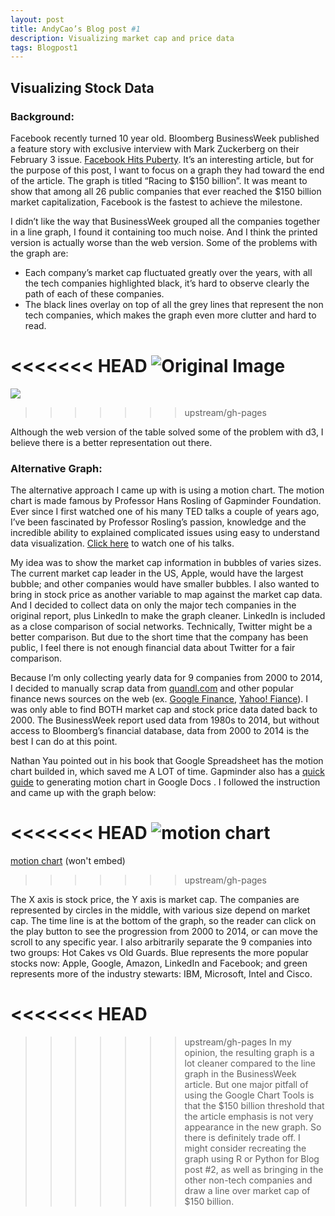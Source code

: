 ```yaml
---
layout: post
title: AndyCao’s Blog post #1
description: Visualizing market cap and price data
tags: Blogpost1
---
```



## Visualizing Stock Data

### Background:

Facebook recently turned 10 year old. Bloomberg BusinessWeek published a feature story with exclusive interview with Mark Zuckerberg on their February 3 issue. [Facebook Hits Puberty](http://www.businessweek.com/articles/2014-01-30/facebook-turns-10-the-mark-zuckerberg-interview#p4). It’s an interesting article, but for the purpose of this post, I want to focus on a graph they had toward the end of the article. The graph is titled “Racing to $150 billion”. It was meant to show that among all 26 public companies that ever reached the $150 billion market capitalization, Facebook is the fastest to achieve the milestone. 

I didn’t like the way that BusinessWeek grouped all the companies together in a line graph, I found it containing too much noise. And I think the printed version is actually worse than the web version. Some of the problems with the graph are: 

* Each company’s market cap fluctuated greatly over the years, with all the tech companies highlighted black, it’s hard to observe clearly the path of each of these companies.
* The black lines overlay on top of all the grey lines that represent the non tech companies, which makes the graph even more clutter and hard to read. 

<<<<<<< HEAD
![Original Image](http://images.businessweek.com/slideshows/2014-01-29/facebook-growing-up#slide9 "Original Image")
=======
[![](http://daylifeimages.newscred.com/imageserve/eee3899422df0397c7578b392bb1d155/630x418.jpg)](http://images.businessweek.com/slideshows/2014-01-29/facebook-growing-up#slide9)
>>>>>>> upstream/gh-pages

Although the web version of the table solved some of the problem with d3, I believe there is a better representation out there. 

### Alternative Graph:

The alternative approach I came up with is using a motion chart. The motion chart is made famous by Professor Hans Rosling of Gapminder Foundation. Ever since I first watched one of his many TED talks a couple of years ago, I’ve been fascinated by Professor Rosling’s passion, knowledge and the incredible ability to explained complicated issues using easy to understand data visualization. [Click here](http://www.gapminder.org/videos/hans-rosling-ted-talk-2007-seemingly-impossible-is-possible/) to watch one of his talks.

My idea was to show the market cap information in bubbles of varies sizes. The current market cap leader in the US, Apple, would have the largest bubble; and other companies would have smaller bubbles. I also wanted to bring in stock price as another variable to map against the market cap data. And I decided to collect data on only the major tech companies in the original report, plus LinkedIn to make the graph cleaner. LinkedIn is included as a close comparison of social networks. Technically, Twitter might be a better comparison. But due to the short time that the company has been public, I feel there is not enough financial data about Twitter for a fair comparison. 

Because I’m only collecting yearly data for 9 companies from 2000 to 2014, I decided to manually scrap data from [quandl.com](www.quandl.com) and other popular finance news sources on the web (ex. [Google Finance](https://www.google.com/finance), [Yahoo! Fiance](http://finance.yahoo.com/)). I was only able to find BOTH market cap and stock price data dated back to 2000. The BusinessWeek report used data from 1980s to 2014, but without access to Bloomberg’s financial database, data from 2000 to 2014 is the best I can do at this point. 

Nathan Yau pointed out in his book that Google Spreadsheet has the motion chart builded in, which saved me A LOT of time. Gapminder also has a [quick guide](http://www.gapminder.org/upload-data/motion-chart/) to generating motion chart in Google Docs . I followed the instruction and came up with the graph below:

<<<<<<< HEAD
![motion chart](https://docs.google.com/spreadsheet/pub?key=0Avua6Uc6MQkTdFVEQVVCellQY2xoaFRUM3lDQVg3ZHc&output=html, "motion chart")
=======
[motion chart](https://docs.google.com/spreadsheet/pub?key=0Avua6Uc6MQkTdFVEQVVCellQY2xoaFRUM3lDQVg3ZHc&output=html) (won't embed)
>>>>>>> upstream/gh-pages


The X axis is stock price, the Y axis is market cap. The companies are represented by circles in the middle, with various size depend on market cap. The time line is at the bottom of the graph, so the reader can click on the play button to see the progression from 2000 to 2014, or can move the scroll to any specific year. I also arbitrarily separate the 9 companies into two groups: Hot Cakes vs Old Guards. Blue represents the more popular stocks now: Apple, Google, Amazon, LinkedIn and Facebook; and green represents more of the industry stewarts: IBM, Microsoft, Intel and Cisco.

<<<<<<< HEAD
=======

>>>>>>> upstream/gh-pages
In my opinion, the resulting graph is a lot cleaner compared to the line graph in the BusinessWeek article. But one major pitfall of using the Google Chart Tools is that the $150 billion threshold that the article emphasis is not very appearance in the new graph. So there is definitely trade off. I might consider recreating the graph using R or Python for Blog post #2, as well as bringing in the other non-tech companies and draw a line over market cap of $150 billion.






 